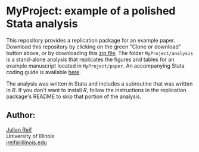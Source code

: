 # MyProject: example of a polished Stata analysis

This repository provides a replication package for an example paper. Download this repository by clicking on the green "Clone or download" button above, or by downloading this [zip file](https://github.com/reifjulian/coding-example/archive/master.zip). The folder `MyProject/analysis` is a stand-alone analysis that replicates the figures and tables for an example manuscript located in `MyProject/paper`. An accompanying Stata coding guide is available [here](https://reifjulian.github.io/guide).

The analysis was written in Stata and includes a subroutine that was written in *R*. If you don't want to install *R*, follow the instructions in the replication package's README to skip that portion of the analysis.

## Author:

[Julian Reif](http://www.julianreif.com)
<br>University of Illinois
<br>jreif@illinois.edu
